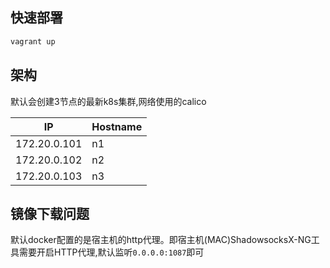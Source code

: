 ## 快速部署

```bash
vagrant up
```

## 架构

默认会创建3节点的最新k8s集群,网络使用的calico

| IP           | Hostname | 
| ------------ | -------- | 
| 172.20.0.101 | n1    | 
| 172.20.0.102 | n2    | 
| 172.20.0.103 | n3    |


## 镜像下载问题

默认docker配置的是宿主机的http代理。即宿主机(MAC)ShadowsocksX-NG工具需要开启HTTP代理,默认监听`0.0.0.0:1087`即可